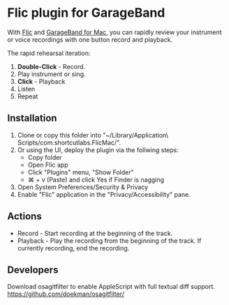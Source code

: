 # Flic plugin for GarageBand

With [Flic](https://flic.io/) and [GarageBand for Mac](https://www.apple.com/mac/garageband/), you can rapidly review your instrument or voice recordings with one button record and playback.

The rapid rehearsal iteration:
1. **Double-Click** - Record.
2. Play instrument or sing.
3. **Click** - Playback
4. Listen
5. Repeat

## Installation
1. Clone or copy this folder into "~/Library/Application\ Scripts/com.shortcutlabs.FlicMac/".
2. Or using the UI, deploy the plugin via the follwing steps:
   - Copy folder
   - Open Flic app
   - Click "Plugins" menu, "Show Folder"
   - ⌘ + v (Paste) and click Yes if Finder is nagging
3. Open System Preferences/Security & Privacy
4. Enable "Flic" application in the "Privacy/Accessibility" pane.

## Actions

* Record - Start recording at the beginning of the track.
* Playback - Play the recording from the beginning of the track. If currently recording, end the recording.

## Developers

Download osagitfilter to enable AppleScript with full textual diff support.
https://github.com/doekman/osagitfilter/
